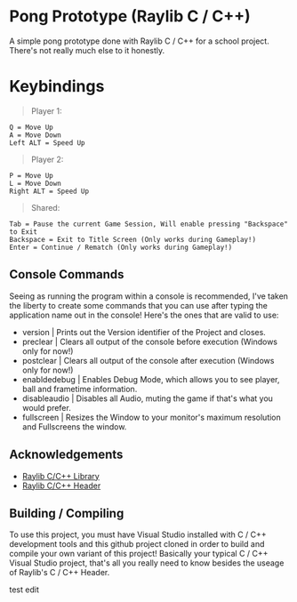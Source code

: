 # Pong Prototype (Raylib C / C++)

A simple pong prototype done with Raylib C / C++ for a school project.
There's not really much else to it honestly.

# Keybindings

> Player 1:
```
Q = Move Up
A = Move Down
Left ALT = Speed Up
```

> Player 2:
```
P = Move Up
L = Move Down
Right ALT = Speed Up
```

> Shared:
```
Tab = Pause the current Game Session, Will enable pressing "Backspace" to Exit
Backspace = Exit to Title Screen (Only works during Gameplay!)
Enter = Continue / Rematch (Only works during Gameplay!)
```

## Console Commands
Seeing as running the program within a console is recommended, I've taken the liberty to create some commands that you can use after typing the application name out in the console! Here's the ones that are valid to use:

- version | Prints out the Version identifier of the Project and closes.
- preclear | Clears all output of the console before execution (Windows only for now!)
- postclear | Clears all output of the console after execution (Windows only for now!)
- enabldedebug | Enables Debug Mode, which allows you to see player, ball and frametime information.
- disableaudio | Disables all Audio, muting the game if that's what you would prefer.
- fullscreen | Resizes the Window to your monitor's maximum resolution and Fullscreens the window.

## Acknowledgements

 - [Raylib C/C++ Library](https://github.com/raysan5/raylib/tree/master)
 - [Raylib C/C++ Header](https://github.com/raysan5/raylib/blob/master/src/raylib.h)

## Building / Compiling

To use this project, you must have Visual Studio installed with C / C++ development tools and this github project cloned in order to build and compile your own variant of this project!
Basically your typical C / C++ Visual Studio project, that's all you really need to know besides the useage of Raylib's C / C++ Header.

test edit
